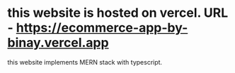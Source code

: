 # this website is hosted on vercel. URL - https://ecommerce-app-by-binay.vercel.app


this website implements MERN stack with typescript.
